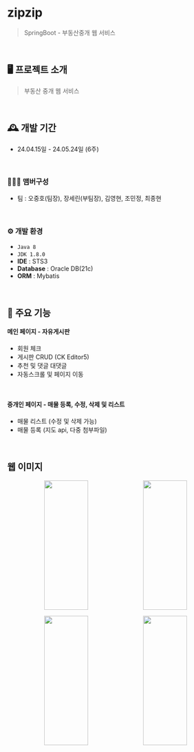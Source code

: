 # zipzip 
> SpringBoot - 부동산중개 웹 서비스
<br/>

## 🖥️ 프로젝트 소개
> 부동산 중개 웹 서비스
<br>

## 🕰️ 개발 기간
* 24.04.15일 - 24.05.24일 (6주)
<br>

### 🧑‍🤝‍🧑 맴버구성
 - 팀 : 오중호(팀장), 장세린(부팀장), 김영현, 조민정, 최종현
<br>

### ⚙️ 개발 환경
- `Java 8`
- `JDK 1.8.0`
- **IDE** : STS3
- **Database** : Oracle DB(21c)
- **ORM** : Mybatis
<br>

## 📌 주요 기능
#### 메인 페이지 - 자유게시판
- 회원 체크
- 게시판 CRUD (CK Editor5)
- 추천 및 댓글 대댓글
- 자동스크롤 및 페이지 이동
<br>

#### 중개인 페이지 - 매물 등록, 수정, 삭제 및 리스트
- 매물 리스트 (수정 및 삭제 가능)
- 매물 등록 (지도 api, 다중 첨부파일)
<br>

## 웹 이미지
<p align="center">
 <img src="https://github.com/user-attachments/assets/0ed48305-9732-47de-9054-d9992e1fc758" align="center" width="45%" height="300px">
 <img src="https://github.com/user-attachments/assets/8fef8c6e-8c9a-4dc5-94ae-e8d7b5010544" align="center" width="45%" height="300px">
</p>
<p align="center">
 <img src="https://github.com/user-attachments/assets/a82c441e-4e94-4cb1-a551-b61e8616e12f" width="45%" height="300px">
 <img src="https://github.com/user-attachments/assets/299ca17a-964f-49e2-b86b-9310de1eaaa7" width="45%" height="300px">
</p>
